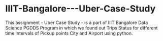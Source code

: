 # IIIT-Bangalore---Uber-Case-Study
This assignment - Uber Case Study - is a part of IIIT Bangalore Data Science PGDDS Program in which we found out Trips Status for different time intervals of Pickup points City and Airport using python. 
